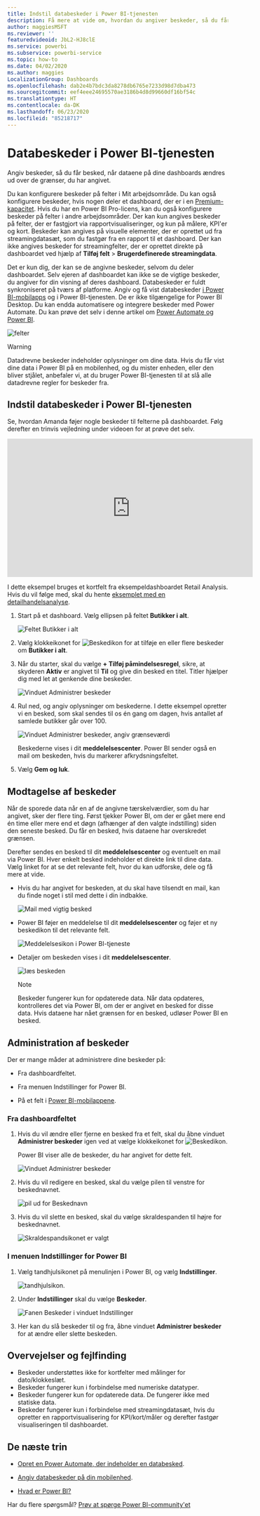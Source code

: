 ```yaml
---
title: Indstil databeskeder i Power BI-tjenesten
description: Få mere at vide om, hvordan du angiver beskeder, så du får besked, når dataene på dine dashboards ændres ud over de grænser, du har angivet i Microsoft Power BI-tjenesten.
author: maggiesMSFT
ms.reviewer: ''
featuredvideoid: JbL2-HJ8clE
ms.service: powerbi
ms.subservice: powerbi-service
ms.topic: how-to
ms.date: 04/02/2020
ms.author: maggies
LocalizationGroup: Dashboards
ms.openlocfilehash: dab2e4b7bdc3da8278db6765e7233d98d7dba473
ms.sourcegitcommit: eef4eee24695570ae3186b4d8d99660df16bf54c
ms.translationtype: HT
ms.contentlocale: da-DK
ms.lasthandoff: 06/23/2020
ms.locfileid: "85218717"
---
```

# <a name="data-alerts-in-the-power-bi-service"></a>Databeskeder i Power BI-tjenesten

Angiv beskeder, så du får besked, når dataene på dine dashboards ændres ud over de grænser, du har angivet.

Du kan konfigurere beskeder på felter i Mit arbejdsområde. Du kan også konfigurere beskeder, hvis nogen deler et dashboard, der er i en [Premium-kapacitet](../admin/service-premium-what-is.md). Hvis du har en Power BI Pro-licens, kan du også konfigurere beskeder på felter i andre arbejdsområder. Der kan kun angives beskeder på felter, der er fastgjort via rapportvisualiseringer, og kun på målere, KPI'er og kort. Beskeder kan angives på visuelle elementer, der er oprettet ud fra streamingdatasæt, som du fastgør fra en rapport til et dashboard. Der kan ikke angives beskeder for streamingfelter, der er oprettet direkte på dashboardet ved hjælp af **Tilføj felt** > **Brugerdefinerede streamingdata**.

Det er kun dig, der kan se de angivne beskeder, selvom du deler dashboardet. Selv ejeren af dashboardet kan ikke se de vigtige beskeder, du angiver for din visning af deres dashboard. Databeskeder er fuldt synkroniseret på tværs af platforme. Angiv og få vist databeskeder [i Power BI-mobilapps](../consumer/mobile/mobile-set-data-alerts-in-the-mobile-apps.md) og i Power BI-tjenesten. De er ikke tilgængelige for Power BI Desktop. Du kan endda automatisere og integrere beskeder med Power Automate. Du kan prøve det selv i denne artikel om [Power Automate og Power BI](../collaborate-share/service-flow-integration.md).

![felter](media/service-set-data-alerts/powerbi-alert-types-new.png)

> [!WARNING]
> Datadrevne beskeder indeholder oplysninger om dine data. Hvis du får vist dine data i Power BI på en mobilenhed, og du mister enheden, eller den bliver stjålet, anbefaler vi, at du bruger Power BI-tjenesten til at slå alle datadrevne regler for beskeder fra.

## <a name="set-data-alerts-in-the-power-bi-service"></a>Indstil databeskeder i Power BI-tjenesten

Se, hvordan Amanda føjer nogle beskeder til felterne på dashboardet. Følg derefter en trinvis vejledning under videoen for at prøve det selv.

<iframe width="560" height="315" src="https://www.youtube.com/embed/JbL2-HJ8clE" frameborder="0" allowfullscreen></iframe>

I dette eksempel bruges et kortfelt fra eksempeldashboardet Retail Analysis. Hvis du vil følge med, skal du hente [eksemplet med en detailhandelsanalyse](sample-retail-analysis.md#get-the-content-pack-for-this-sample).

1. Start på et dashboard. Vælg ellipsen på feltet **Butikker i alt**.

   ![Feltet Butikker i alt](media/service-set-data-alerts/powerbi-card.png)

1. Vælg klokkeikonet for ![Beskedikon](media/service-set-data-alerts/power-bi-bell-icon.png) for at tilføje en eller flere beskeder om **Butikker i alt**.

1. Når du starter, skal du vælge **+ Tilføj påmindelsesregel**, sikre, at skyderen **Aktiv** er angivet til **Til** og give din besked en titel. Titler hjælper dig med let at genkende dine beskeder.

   ![Vinduet Administrer beskeder](media/service-set-data-alerts/powerbi-alert-title.png)

1. Rul ned, og angiv oplysninger om beskederne.  I dette eksempel opretter vi en besked, som skal sendes til os én gang om dagen, hvis antallet af samlede butikker går over 100.

   ![Vinduet Administrer beskeder, angiv grænseværdi](media/service-set-data-alerts/power-bi-set-alert-details.png)

    Beskederne vises i dit **meddelelsescenter**. Power BI sender også en mail om beskeden, hvis du markerer afkrydsningsfeltet.

1. Vælg **Gem og luk**.

## <a name="receiving-alerts"></a>Modtagelse af beskeder

Når de sporede data når en af de angivne tærskelværdier, som du har angivet, sker der flere ting. Først tjekker Power BI, om der er gået mere end én time eller mere end et døgn (afhænger af den valgte indstilling) siden den seneste besked. Du får en besked, hvis dataene har overskredet grænsen.

Derefter sendes en besked til dit **meddelelsescenter** og eventuelt en mail via Power BI. Hver enkelt besked indeholder et direkte link til dine data. Vælg linket for at se det relevante felt, hvor du kan udforske, dele og få mere at vide.  

* Hvis du har angivet for beskeden, at du skal have tilsendt en mail, kan du finde noget i stil med dette i din indbakke.

   ![Mail med vigtig besked](media/service-set-data-alerts/powerbi-alerts-email.png)

* Power BI føjer en meddelelse til dit **meddelelsescenter** og føjer et ny beskedikon til det relevante felt.

   ![Meddelelsesikon i Power BI-tjeneste](media/service-set-data-alerts/powerbi-alert-notifications.png)

* Detaljer om beskeden vises i dit **meddelelsescenter**.

    ![læs beskeden](media/service-set-data-alerts/powerbi-alert-notification.png)

   > [!NOTE]
   > Beskeder fungerer kun for opdaterede data. Når data opdateres, kontrolleres det via Power BI, om der er angivet en besked for disse data. Hvis dataene har nået grænsen for en besked, udløser Power BI en besked.

## <a name="managing-alerts"></a>Administration af beskeder

Der er mange måder at administrere dine beskeder på:

* Fra dashboardfeltet.

* Fra menuen Indstillinger for Power BI.

* På et felt i [Power BI-mobilappene](../consumer/mobile/mobile-set-data-alerts-in-the-mobile-apps.md).

### <a name="from-the-dashboard-tile"></a>Fra dashboardfeltet

1. Hvis du vil ændre eller fjerne en besked fra et felt, skal du åbne vinduet **Administrer beskeder** igen ved at vælge klokkeikonet for ![Beskedikon](media/service-set-data-alerts/power-bi-bell-icon.png).

    Power BI viser alle de beskeder, du har angivet for dette felt.

    ![Vinduet Administrer beskeder](media/service-set-data-alerts/powerbi-see-alerts.png)

1. Hvis du vil redigere en besked, skal du vælge pilen til venstre for beskednavnet.

    ![pil ud for Beskednavn](media/service-set-data-alerts/powerbi-see-alerts-arrow.png)

1. Hvis du vil slette en besked, skal du vælge skraldespanden til højre for beskednavnet.

      ![Skraldespandsikonet er valgt](media/service-set-data-alerts/powerbi-see-alerts-delete.png)

### <a name="from-the-power-bi-settings-menu"></a>I menuen Indstillinger for Power BI

1. Vælg tandhjulsikonet på menulinjen i Power BI, og vælg **Indstillinger**.

    ![tandhjulsikon](media/service-set-data-alerts/powerbi-gear-icon.png).

1. Under **Indstillinger** skal du vælge **Beskeder**.

    ![Fanen Beskeder i vinduet Indstillinger](media/service-set-data-alerts/powerbi-alert-settings.png)

1. Her kan du slå beskeder til og fra, åbne vinduet **Administrer beskeder** for at ændre eller slette beskeden.

## <a name="considerations-and-troubleshooting"></a>Overvejelser og fejlfinding

* Beskeder understøttes ikke for kortfelter med målinger for dato/klokkeslæt.
* Beskeder fungerer kun i forbindelse med numeriske datatyper.
* Beskeder fungerer kun for opdaterede data. De fungerer ikke med statiske data.
* Beskeder fungerer kun i forbindelse med streamingdatasæt, hvis du opretter en rapportvisualisering for KPI/kort/måler og derefter fastgør visualiseringen til dashboardet.


## <a name="next-steps"></a>De næste trin

* [Opret en Power Automate, der indeholder en databesked](../collaborate-share/service-flow-integration.md).

* [Angiv databeskeder på din mobilenhed](../consumer/mobile/mobile-set-data-alerts-in-the-mobile-apps.md).

* [Hvad er Power BI?](../fundamentals/power-bi-overview.md)

Har du flere spørgsmål? [Prøv at spørge Power BI-community'et](https://community.powerbi.com/)
